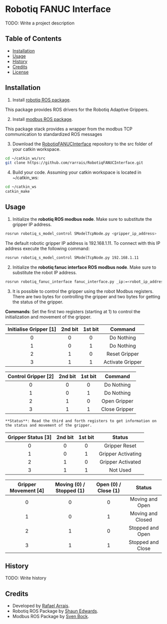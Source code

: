 # Robotiq FANUC Interface

TODO: Write a project description

## Table of Contents

* [Installation](#installation)
* [Usage](#usage)
* [History](#history)
* [Credits](#credits)
* [License](#license)

## <a name="installation"></a>Installation

1. Install [robotiq ROS package](http://wiki.ros.org/robotiq).

  This package provides ROS drivers for the  Robotiq Adaptive Grippers.

2. Install [modbus ROS package](http://wiki.ros.org/modbus).

  This package stack provides a wrapper from the modbus TCP communication to standardized ROS messages

3. Download the [RobotiqFANUCInterface](https://github.com/rarrais/RobotiqFANUCInterface.git) repository to the src folder of your catkin workspace.

  ```bash
  cd ~/catkin_ws/src
  git clone https://github.com/rarrais/RobotiqFANUCInterface.git
  ```
  
4. Build your code. Assuming your catkin workspace is located in ~/catkin_ws:

  ```bash
  cd ~/catkin_ws
  catkin_make
  ```

## <a name="usage"></a> Usage

1. Initialize the **robotiq ROS modbus node**. Make sure to substitute the gripper IP address.

  ```bash
  rosrun robotiq_s_model_control SModelTcpNode.py <gripper_ip_address>
  ```
  
  The default robotic gripper IP address is 192.168.1.11. To connect with this IP address execute the following command:

  ```bash
  rosrun robotiq_s_model_control SModelTcpNode.py 192.168.1.11
  ```

2. Initialize the **robotiq fanuc interface ROS modbus node**. Make sure to substitute the robot IP address.

  ```bash
  rosrun robotiq_fanuc_interface fanuc_interface.py _ip:=<robot_ip_address>
  ```
  
3. It is possible to control the gripper using the robot Modbus registers. There are two bytes for controlling the gripper and two bytes for getting the status of the gripper.

  **Commands**: Set the first two registers (starting at 1) to control the initialization and movement of the gripper. 
  
  | Initialise Gripper [1] | 2nd bit | 1st bit |      Command     |
  |:----------------------:|:-------:|:-------:|:----------------:|
  |            0           |    0    |    0    |    Do Nothing    |
  |            1           |    0    |    1    |    Do Nothing    |
  |            2           |    1    |    0    |   Reset Gripper  |
  |            3           |    1    |    1    | Activate Gripper |
  
  | Control Gripper [2] | 2nd bit | 1st bit |    Command    |
  |:-------------------:|:-------:|:-------:|:-------------:|
  |          0          |    0    |    0    |   Do Nothing  |
  |          1          |    0    |    1    |   Do Nothing  |
  |          2          |    1    |    0    |  Open Gripper |
  |          3          |    1    |    1    | Close Gripper |

  
    **Status**: Read the third and forth registers to get information on the status and movement of the gripper. 
  
  | Gripper Status [3] | 2nd bit | 1st bit |       Status       |
  |:------------------:|:-------:|:-------:|:------------------:|
  |          0         |    0    |    0    |    Gripper Reset   |
  |          1         |    0    |    1    | Gripper Activating |
  |          2         |    1    |    0    |  Gripper Activated |
  |          3         |    1    |    1    |      Not Used      |
  
  | Gripper Movement [4] | Moving (0) /  Stopped (1) | Open (0) / Close (1) |       Status      |
  |:--------------------:|:-------------------------:|:--------------------:|:-----------------:|
  |           0          |             0             |           0          |  Moving and Open  |
  |           1          |             0             |           1          | Moving and Closed |
  |           2          |             1             |           0          |  Stopped and Open |
  |           3          |             1             |           1          | Stopped and Close |
  
  


## <a name="history"></a>History

TODO: Write history

## <a name="credits"></a>Credits

* Developed by [Rafael Arrais](https://github.com/rarrais). 
* Robotiq ROS Package by [Shaun Edwards](https://github.com/shaun-edwards). 
* Modbus ROS Package by [Sven Bock](https://github.com/sven-bock). 
